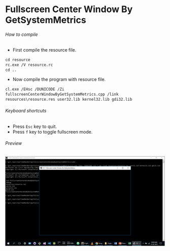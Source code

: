 Fullscreen Center Window By GetSystemMetrics
============================================

###### How to compile

- First compile the resource file.

```
cd resource
rc.exe /V resource.rc
cd ..
```

- Now compile the program with resource file.

```
cl.exe /EHsc /DUNICODE /Zi fullscreenCenterWindowByGetSystemMetrics.cpp /link resources\resource.res user32.lib kernel32.lib gdi32.lib
```

###### Keyboard shortcuts
- Press ```Esc``` key to quit.
- Press ```f``` key to toggle fullscreen mode.

###### Preview
![fullscreenCenterWindowByGetSystemMetrics][fullscreenCenterWindowByGetSystemMetrics-image]

<!-- Image declaration -->

[fullscreenCenterWindowByGetSystemMetrics-image]: ./preview/fullscreenCenterWindowByGetSystemMetrics.png "Fullscreen Center Window By GetSystemMetrics"
